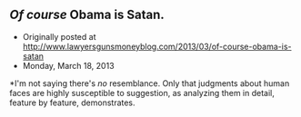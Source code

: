 ## <em>Of course</em> Obama is Satan.

 * Originally posted at http://www.lawyersgunsmoneyblog.com/2013/03/of-course-obama-is-satan
 * Monday, March 18, 2013

\*I'm not saying there's _no_ resemblance. Only that judgments about human faces are highly susceptible to suggestion, as analyzing them in detail, feature by feature, demonstrates.